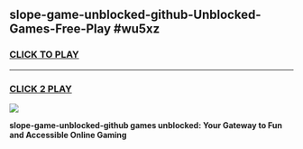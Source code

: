 
## slope-game-unblocked-github-Unblocked-Games-Free-Play #wu5xz
<h3>
<a href="https://us.freeplayer.one?title=slope-game-unblocked-github&ref=9M">CLICK TO PLAY</a></h3>
<hr>

<h3>
<a href="https://us.freeplayer.one?title=slope-game-unblocked-github&ref=9M">CLICK 2 PLAY</a>
  
</h3>

<a href="https://us.freeplayer.one?title=slope-game-unblocked-github&ref=9M"><img src="https://clearcache.store/games.png"></a>


**slope-game-unblocked-github games unblocked: Your Gateway to Fun and Accessible Online Gaming**
